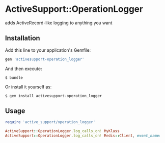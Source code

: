 # ActiveSupport::OperationLogger

adds ActiveRecord-like logging to anything you want

## Installation

Add this line to your application's Gemfile:

```ruby
gem 'activesupport-operation_logger'
```

And then execute:

    $ bundle

Or install it yourself as:

    $ gem install activesupport-operation_logger

## Usage

```rb
require 'active_support/operation_logger'

ActiveSupport::OperationLogger.log_calls_on! MyKlass
ActiveSupport::OperationLogger.log_calls_on! Redis::Client, event_namespace: 'redis', only: :call
```

